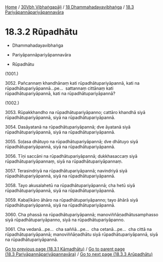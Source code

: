 
[Home](/) / [30Vbh Vibhaṅgapāḷi](../../../30Vbh.md) / [18 Dhammahadayavibhaṅga](../../18.md) / [18.3 Pariyāpannāpariyāpannavāra](../18.3.md)

# 18.3.2 Rūpadhātu

* Dhammahadayavibhaṅga

* Pariyāpannāpariyāpannavāra

* Rūpadhātu

(1001.)

3052\. Pañcannaṃ khandhānaṃ kati rūpadhātupariyāpannā, kati na rūpadhātupariyāpannā…pe…  sattannaṃ cittānaṃ kati rūpadhātupariyāpannā, kati na rūpadhātupariyāpannā?

(1002.)

3053\. Rūpakkhandho na rūpadhātupariyāpanno; cattāro khandhā siyā rūpadhātupariyāpannā, siyā na rūpadhātupariyāpannā.

3054\. Dasāyatanā na rūpadhātupariyāpannā; dve āyatanā siyā rūpadhātupariyāpannā, siyā na rūpadhātupariyāpannā.

3055\. Soḷasa dhātuyo na rūpadhātupariyāpannā; dve dhātuyo siyā rūpadhātupariyāpannā, siyā na rūpadhātupariyāpannā.

3056\. Tīṇi saccāni na rūpadhātupariyāpannā; dukkhasaccaṃ siyā rūpadhātupariyāpannaṃ, siyā na rūpadhātupariyāpannaṃ.

3057\. Terasindriyā na rūpadhātupariyāpannā; navindriyā siyā rūpadhātupariyāpannā, siyā na rūpadhātupariyāpannā.

3058\. Tayo akusalahetū na rūpadhātupariyāpannā; cha hetū siyā rūpadhātupariyāpannā, siyā na rūpadhātupariyāpannā.

3059\. Kabaḷīkāro āhāro na rūpadhātupariyāpanno; tayo āhārā siyā rūpadhātupariyāpannā, siyā na rūpadhātupariyāpannā.

3060\. Cha phassā na rūpadhātupariyāpannā; manoviññāṇadhātusamphasso siyā rūpadhātupariyāpanno, siyā na rūpadhātupariyāpanno.

3061\. Cha vedanā…pe…  cha saññā…pe…  cha cetanā…pe…  cha cittā na rūpadhātupariyāpannā; manoviññāṇadhātu siyā rūpadhātupariyāpannā, siyā na rūpadhātupariyāpannā.

[Go to previous page (18.3.1 Kāmadhātu)](18.3.1.md) / [Go to parent page (18.3 Pariyāpannāpariyāpannavāra)](../18.3.md) / [Go to next page (18.3.3 Arūpadhātu)](18.3.3.md)


